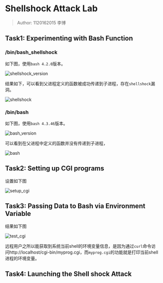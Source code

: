 # Shellshock Attack Lab

> Author: 1120162015 李博



## Task1: Experimenting with Bash Function 

### /bin/bash_shellshock

如下图，使用`bash 4.2.0`版本。

![shellshock_version](F:\大三下\攻防对抗技术\images\lab2-task1-shellshock_version.png)

结果如下，可以看到父进程定义的函数被成功传递到子进程，存在`shellshock`漏洞。

![shellshock](F:\大三下\攻防对抗技术\images\lab2-task1-shellshock.png)

###  /bin/bash

如下图，使用`bash 4.3.46`版本。

![bash_version](F:\大三下\攻防对抗技术\images\lab2-task1-bash_version.png)

可以看到在父进程中定义的函数并没有传递到子进程，

![bash](F:\大三下\攻防对抗技术\images\lab2-task1-bash.png)

## Task2: Setting up CGI programs

设置如下图

![setup_cgi](F:\大三下\攻防对抗技术\images\lab2-task2-setup-cgi.png)

## Task3: Passing Data to Bash via Environment Variable

结果如下图

![test_cgi](F:\大三下\攻防对抗技术\images\lab2-task3-test-cgi.png)

远程用户之所以能获取到系统当前shell的环境变量信息，是因为通过`curl`命令访问http://localhost/cgi-bin/myprog.cgi，而`myprog.cgi`的功能就是打印当前shell进程的环境变量。

## Task4: Launching the Shell shock Attack

